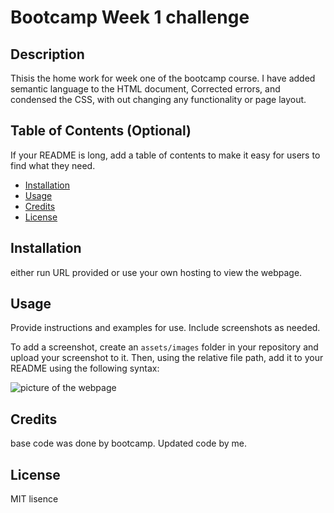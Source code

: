 
# Bootcamp Week 1 challenge

## Description

Thisis the home work for week one of the bootcamp course.
I have added semantic language to the HTML document, Corrected errors, and condensed the CSS, with out changing any functionality or page layout.

## Table of Contents (Optional)

If your README is long, add a table of contents to make it easy for users to find what they need.

- [Installation](#installation)
- [Usage](#usage)
- [Credits](#credits)
- [License](#license)

## Installation

either run URL provided or use your own hosting to view the webpage.

## Usage

Provide instructions and examples for use. Include screenshots as needed.

To add a screenshot, create an `assets/images` folder in your repository and upload your screenshot to it. Then, using the relative file path, add it to your README using the following syntax:

![picture of the webpage](screenshotscreenshot.png)

## Credits

base code was done by bootcamp.
Updated code by me.

## License

 MIT lisence
